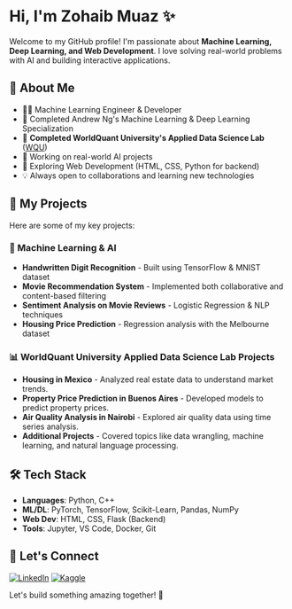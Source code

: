 # Hi, I'm Zohaib Muaz ✨

Welcome to my GitHub profile! I'm passionate about **Machine Learning, Deep Learning, and Web Development**. I love solving real-world problems with AI and building interactive applications.

## 🎯 About Me
- 👨‍💻 Machine Learning Engineer & Developer
- 🌟 Completed Andrew Ng's Machine Learning & Deep Learning Specialization
- 🌟 **Completed WorldQuant University's Applied Data Science Lab** ([WQU](https://www.wqu.edu/adsl))
- 🔄 Working on real-world AI projects
- 🌟 Exploring Web Development (HTML, CSS, Python for backend)
- 💡 Always open to collaborations and learning new technologies

## 🔎 My Projects
Here are some of my key projects:

### 🧠 Machine Learning & AI
- **Handwritten Digit Recognition** - Built using TensorFlow & MNIST dataset
- **Movie Recommendation System** - Implemented both collaborative and content-based filtering
- **Sentiment Analysis on Movie Reviews** - Logistic Regression & NLP techniques
- **Housing Price Prediction** - Regression analysis with the Melbourne dataset

### 📊 WorldQuant University Applied Data Science Lab Projects
- **Housing in Mexico** - Analyzed real estate data to understand market trends.
- **Property Price Prediction in Buenos Aires** - Developed models to predict property prices.
- **Air Quality Analysis in Nairobi** - Explored air quality data using time series analysis.
- **Additional Projects** - Covered topics like data wrangling, machine learning, and natural language processing.

## 🛠️ Tech Stack
- **Languages**: Python, C++
- **ML/DL**: PyTorch, TensorFlow, Scikit-Learn, Pandas, NumPy
- **Web Dev**: HTML, CSS, Flask (Backend)
- **Tools**: Jupyter, VS Code, Docker, Git

## 💼 Let's Connect
[![LinkedIn](https://img.shields.io/badge/LinkedIn-Profile-blue)](https://www.linkedin.com/in/zain-rajpoot-51b866316/)
[![Kaggle](https://img.shields.io/badge/Kaggle-Profile-blue)](https://www.kaggle.com/zohaibmuaz)

Let's build something amazing together! 🚀
